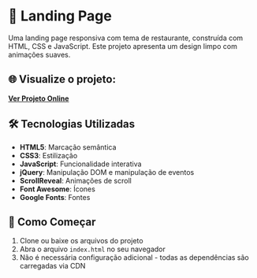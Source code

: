 # 🍔 Landing Page

Uma landing page responsiva com tema de restaurante, construída com HTML, CSS e JavaScript. Este projeto apresenta um design limpo com animações suaves.

## 🌐 Visualize o projeto:

**[Ver Projeto Online](https://larissakich.github.io/landing-page-responsiva/)**

## 🛠️ Tecnologias Utilizadas

- **HTML5**: Marcação semântica
- **CSS3**: Estilização
- **JavaScript**: Funcionalidade interativa
- **jQuery**: Manipulação DOM e manipulação de eventos
- **ScrollReveal**: Animações de scroll
- **Font Awesome**: Ícones
- **Google Fonts**: Fontes

## 🚀 Como Começar

1. Clone ou baixe os arquivos do projeto
2. Abra o arquivo `index.html` no seu navegador
3. Não é necessária configuração adicional - todas as dependências são carregadas via CDN
